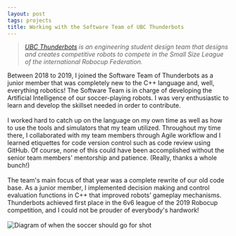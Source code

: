 ```yaml
---
layout: post
tags: projects
title: Working with the Software Team of UBC Thunderbots
---
```


<blockquote>
<i><a href="https://www.ubcthunderbots.ca/">UBC Thunderbots</a> is an engineering student design team that designs and creates competitive robots to compete in the Small Size League of the international Robocup Federation.</i>
</blockquote>

Between 2018 to 2019, I joined the Software Team of Thunderbots as a junior member that was completely new to the C++ language and, well, everything robotics! The Software Team is in charge of developing the Artificial Intelligence of our soccer-playing robots. I was very enthusiastic to learn and develop the skillset needed in order to contribute.<br />
<br /> 
I worked hard to catch up on the language on my own time as well as how to use the tools and simulators that my team utilized. Throughout my time there, I collaborated with my team members through Agile workflow and I learned etiquettes for code version control such as code review using GitHub. Of course, none of this could have been accomplished without the senior team members' mentorship and patience. (Really, thanks a whole bunch!)<br />
<br /> 
The team's main focus of that year was a complete rewrite of our old code base. As a junior member, I implemented decision making and control evaluation functions in C++ that improved robots’ gameplay mechanisms. Thunderbots achieved first place in the 6v6 league of the 2019 Robocup competition, and I could not be prouder of everybody's hardwork!<br />
<br />
<img src="images/soccershot.PNG" alt="Diagram of when the soccer should go for shot"/>
